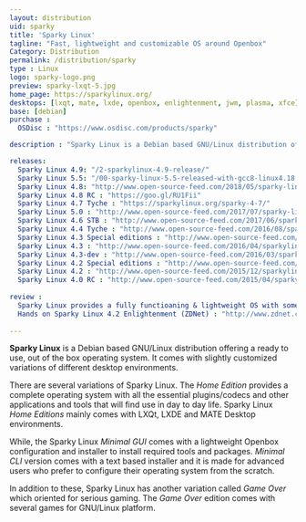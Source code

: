 ```yaml
---
layout: distribution
uid: sparky
title: 'Sparky Linux'
tagline: "Fast, lightweight and customizable OS around Openbox"
Category: Distribution
permalink: /distribution/sparky
type : Linux
logo: sparky-logo.png
preview: sparky-lxqt-5.jpg
home_page: https://sparkylinux.org/
desktops: [lxqt, mate, lxde, openbox, enlightenment, jwm, plasma, xfce]
base: [debian]
purchase : 
  OSDisc : "https://www.osdisc.com/products/sparky"

description : "Sparky Linux is a Debian based GNU/Linux distribution offering a ready to use, out of the box operating system. Stories, reviews and updates on Sparky Linux project."

releases:
  Sparky Linux 4.9: "/2-sparkylinux-4.9-release/"
  Sparky Linux 5.5: "/00-sparky-linux-5.5-released-with-gcc8-linux4.18.6-and-more/"
  Sparky Linux 4.8: "http://www.open-source-feed.com/2018/05/sparky-linux-48-released-with-updated.html"
  Sparky Linux 4.8 RC : "https://goo.gl/RU1Fii"
  Sparky Linux 4.7 Tyche : "https://sparkylinux.org/sparky-4-7/"
  Sparky Linux 5.0 : "http://www.open-source-feed.com/2017/07/sparky-linux-50-released-based-on.html"
  Sparky Linux 4.6 STB : "http://www.open-source-feed.com/2017/06/sparky-linux-46-stb-is-available-now.html"
  Sparky Linux 4.4 Tyche : "http://www.open-source-feed.com/2016/08/sparkylinux-44-tyche-released-in-5.html"
  Sparky Linux 4.3 Special editions : "http://www.open-source-feed.com/2016/05/sparkylinux-43-special-editions.html"
  Sparky Linux 4.3 : "http://www.open-source-feed.com/2016/04/sparkylinux-43-tyche-released-with.html"
  Sparky Linux 4.3-dev : "http://www.open-source-feed.com/2016/03/sparky-linux-43-dev3-minimal-iso.html"
  Sparky Linux 4.2 Special editions : "http://www.open-source-feed.com/2015/12/sparkylinux-42-special-editions-released.html"
  Sparky Linux 4.2 : "http://www.open-source-feed.com/2015/12/sparkylinux-42-tyche-released.html"
  Sparky Linux 4.0 RC : "http://www.open-source-feed.com/2015/04/sparkylinux-40-rc-released.html"
  
review :
  Sparky Linux provides a fully functioaning & lightweight OS with some glitches (Distrowatch) : "http://distrowatch.com/weekly.php?issue=20171113#sparky"
  Hands on Sparky Linux 4.2 Enlightenment (ZDNet) : "http://www.zdnet.com/article/hands-on-sparky-linux-4-2-enlightenment/"
  
---
```

**Sparky Linux** is a Debian based GNU/Linux distribution offering a ready to use, out of the box operating system. It comes with slightly customized variations of different desktop environments.

There are several variations of Sparky Linux. The *Home Edition* provides a complete operating system with all the essential plugins/codecs and other applications and tools that will find use in day to day life. Sparky Linux *Home Editions* mainly comes with LXQt, LXDE and MATE Desktop environments.

While, the Sparky Linux *Minimal GUI* comes with a lightweight Openbox configuration and installer to install required tools and packages. *Minimal CLI* version comes with a text based installer and it is made for advanced users who prefer to configure their operating system from the scratch.

In addition to these, Sparky Linux has another variation called *Game Over* which oriented for serious gaming. The *Game Over* edition comes with several games for GNU/Linux platform.
